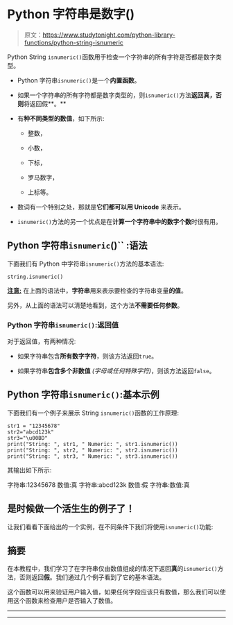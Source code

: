 # Python 字符串是数字()

> 原文：<https://www.studytonight.com/python-library-functions/python-string-isnumeric>

Python String `isnumeric()`函数用于检查一个字符串的所有字符是否都是数字类型。

*   Python 字符串`isnumeric()`是一个**内置函数**。

*   如果一个字符串的所有字符都是数字类型的，则`isnumeric()`方法**返回真，否则**将返回假**。**

*   有**种不同类型的数值**，如下所示:

    *   整数，

    *   小数，

    *   下标，

    *   罗马数字，

    *   上标等。

*   数词有一个特别之处，那就是**它们都可以用 Unicode** 来表示。

*   `isnumeric()`方法的另一个优点是在**计算一个字符串中的数字个数**时很有用。

## Python 字符串`isnumeric`()`` :语法

下面我们有 Python 中字符串`isnumeric()`方法的基本语法:

```
string.isnumeric() 
```

<u>**注意:**</u> 在上面的语法中，**字符串**用来表示要检查的字符串变量**的值**。

另外，从上面的语法可以清楚地看到，这个方法**不需要任何参数**。

### Python 字符串`isnumeric()`:返回值

对于返回值，有两种情况:

*   如果字符串包含**所有数字字符**，则该方法返回`true`。

*   如果字符串**包含多个非数值** *(字母或任何特殊字符)*，则该方法返回`false`。

## Python 字符串`isnumeric()`:基本示例

下面我们有一个例子来展示 String `isnumeric()`函数的工作原理:

```
str1 = "12345678"
str2="abcd123k"
str3="\u00BD"
print("String: ", str1, " Numeric: ", str1.isnumeric())
print("String: ", str2, " Numeric: ", str2.isnumeric())
print("String: ", str3, " Numeric: ", str3.isnumeric())
```

其输出如下所示:

字符串:12345678 数值:真
字符串:abcd123k 数值:假
字符串:数值:真

## 是时候做一个活生生的例子了！

让我们看看下面给出的一个实例，在不同条件下我们将使用`isnumeric()`功能:

## 摘要

在本教程中，我们学习了在字符串仅由数值组成的情况下返回**真**的`isnumeric()`方法，否则返回**假**。我们通过几个例子看到了它的基本语法。

这个函数可以用来验证用户输入值，如果任何字段应该只有数值，那么我们可以使用这个函数来检查用户是否输入了数值。

* * *

* * *